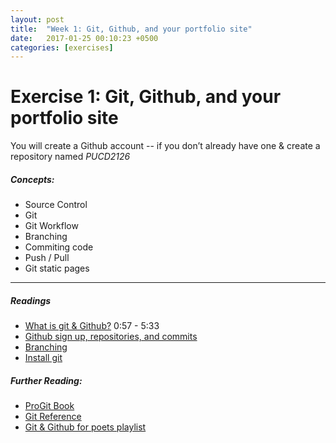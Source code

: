 ```yaml
---
layout: post
title:  "Week 1: Git, Github, and your portfolio site"
date:   2017-01-25 00:10:23 +0500
categories: [exercises]
---
```


# Exercise 1: Git, Github, and your portfolio site 
You will create a Github account -- if you don’t already have one & create a repository named *PUCD2126*

##### Concepts:
- Source Control
- Git
- Git Workflow
- Branching
- Commiting code
- Push / Pull
- Git static pages

---

##### Readings
- [What is git & Github?](https://youtu.be/BCQHnlnPusY?t=57s) 0:57 - 5:33
- [Github sign up, repositories, and commits](https://youtu.be/BCQHnlnPusY?t=5m42s)
- [Branching](https://youtu.be/oPpnCh7InLY)
- [Install git](https://gist.github.com/derhuerst/1b15ff4652a867391f03#file-mac-md)


##### Further Reading:
- [ProGit Book](https://git-scm.com/book/en/v2)
- [Git Reference](http://gitref.org/)
- [Git & Github for poets playlist](https://www.youtube.com/watch?v=BCQHnlnPusY&index=1&list=PLRqwX-V7Uu6ZF9C0YMKuns9sLDzK6zoiV)
